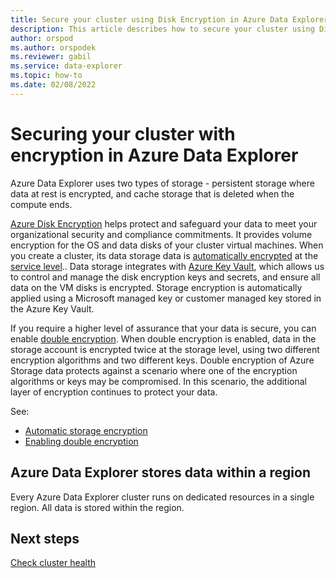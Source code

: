```yaml
---
title: Secure your cluster using Disk Encryption in Azure Data Explorer - Azure portal
description: This article describes how to secure your cluster using Disk Encryption in Azure Data Explorer within the Azure portal.
author: orspod
ms.author: orspodek
ms.reviewer: gabil
ms.service: data-explorer
ms.topic: how-to
ms.date: 02/08/2022
---
```


# Securing your cluster with encryption in Azure Data Explorer

Azure Data Explorer uses two types of storage - persistent storage where data at rest is encrypted, and cache storage that is deleted when the compute ends.

[Azure Disk Encryption](/azure/security/azure-security-disk-encryption-overview) helps protect and safeguard your data to meet your organizational security and compliance commitments. It provides volume encryption for the OS and data disks of your cluster virtual machines. When you create a cluster, its data storage data is [automatically encrypted](/azure/storage/common/storage-service-encryption) at the [service level](setting-cluster-storage-encryption.md).. Data storage integrates with [Azure Key Vault](/azure/key-vault/), which allows us to control and manage the disk encryption keys and secrets, and ensure all data on the VM disks is encrypted. Storage encryption is automatically applied using a Microsoft managed key or customer managed key stored in the Azure Key Vault.

If you require a higher level of assurance that your data is secure, you can enable [double encryption](/azure/storage/common/infrastructure-encryption-enable). When double encryption is enabled, data in the storage account is encrypted twice at the storage level, using two different encryption algorithms and two different keys. Double encryption of Azure Storage data protects against a scenario where one of the encryption algorithms or keys may be compromised. In this scenario, the additional layer of encryption continues to protect your data.

See:
* [Automatic storage encryption](setting-cluster-storage-encryption.md)
* [Enabling double encryption](double-encryption.md)

## Azure Data Explorer stores data within a region

Every Azure Data Explorer cluster runs on dedicated resources in a single region. All data is stored within the region.

## Next steps

[Check cluster health](check-cluster-health.md)
